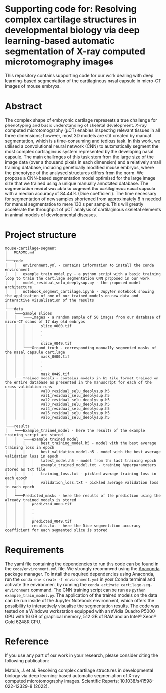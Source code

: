 # Supporting code for: Resolving complex cartilage structures in developmental biology via deep learning-based automatic segmentation of X-ray computed microtomography images

This repository contains supporting code for our work dealing with deep learning-based segmentation of the cartilaginous nasal capsule in micro-CT images of mouse embryos.

# Abstract
The complex shape of embryonic cartilage represents a true challenge for phenotyping and basic understanding of skeletal development. X-ray computed microtomography (μCT) enables inspecting relevant tissues in all three dimensions; however, most 3D models are still created by manual segmentation, which is a time-consuming and tedious task. In this work, we utilised a convolutional neural network (CNN) to automatically segment the most complex cartilaginous system represented by the developing nasal capsule. The main challenges of this task stem from the large size of the image data (over a thousand pixels in each dimension) and a relatively small training database, including genetically modified mouse embryos, where the phenotype of the analysed structures differs from the norm. We propose a CNN-based segmentation model optimised for the large image size that we trained using a unique manually annotated database. The segmentation model was able to segment the cartilaginous nasal capsule with a median accuracy of 84.44% (Dice coefficient). The time necessary for segmentation of new samples shortened from approximately 8 h needed for manual segmentation to mere 130 s per sample. This will greatly accelerate the throughput of μCT analysis of cartilaginous skeletal elements in animal models of developmental diseases.

# Project structure
```
mouse-cartilage-segment
│   README.md
│
└───code
│   │   environment.yml - contains information to install the conda environment
│   │   example_train_model.py - a python script with a basic training loop to train the cartilage segmentation CNN proposed in our work
│   │   model_residual_selu_deeplysup.py - the proposed model architecture
│   │   notebook_segment_cartilage.ipynb - Jupyter notebook showing the application of one of our trained models on new data and interactive visualisation of the results
│
└───data
│   └───Sample_slices
│   │   └───Images - a random sample of 50 images from our database of micro-CT scans of 17 day old embryos
│   │   │   │   slice_0000.tif
│   │   │   │   .
│   │   │   │   .
│   │   │   │   .
│   │   │   │   slice_0049.tif
│   │   └───Ground_truth - corresponding manually segmented masks of the nasal capsule cartilage
│   │   │   │   mask_0000.tif
│   │   │   │   .
│   │   │   │   .
│   │   │   │   .
│   │   │   │   mask_0049.tif   
│   └───Trained_models - contains models in h5 file format trained on the entire database as presented in the manuscript for each of the cross-validation runs
│   │   │   │   val0_residual_selu_deeplysup.h5
│   │   │   │   val1_residual_selu_deeplysup.h5
│   │   │   │   val2_residual_selu_deeplysup.h5
│   │   │   │   val3_residual_selu_deeplysup.h5
│   │   │   │   val4_residual_selu_deeplysup.h5
│   │   │   │   val5_residual_selu_deeplysup.h5
│   │   │   │   val6_residual_selu_deeplysup.h5
│
└───results
│   └───Example_trained_model - here the results of the example training script are stored
│   │   └───example_trained_model
│   │   │   │   best_training_model.h5 - model with the best average training loss in epoch
│   │   │   │   best_validation_model.h5 - model with the best average validation loss in epoch
│   │   │   │   latest_model.h5 - model from the last training epoch
│   │   │   │   example_trained_model.txt - training hyperparameters stored as txt file
│   │   │   │   training_loss.txt - pickled average training loss in each epoch
│   │   │   │   validation_loss.txt - pickled average validation loss in each epoch
│   │
│   └───Predicted_masks - here the results of the prediction using the already trained models is stored 
│   │   │   predicted_0000.tif
│   │   │   .
│   │   │   .
│   │   │   .
│   │   │   predicted_0049.tif
│   │   │   results.txt - here the Dice segmentation accuracy coefficient for each segmented slice is stored
```
# Requirements
The yaml file containing the dependencies to run this code can be found in the ``code/environment.yml`` file. We strongly recommend using the [Anaconda](https://www.anaconda.com/) package manager. To install the required dependencies using Anaconda, run the ``conda env create -f environment.yml`` in your Conda terminal and activate the environment by running the ``conda activate cartilage-seg-environment`` command. The CNN training script can be run as ``python example_train_model.py``. The application of the trained models on the data can be run inside of the Jupyter Notebook environment, which offers the possibility to interactively visualise the segmentation results.
The code was tested on a Windows workstation equipped with an nVidia Quadro P5000 GPU with 16 GB of graphical memory, 512 GB of RAM and an Intel® Xeon® Gold 6248R CPU.

# Reference
If you use any part of our work in your research, please consider citing the following publication:

Matula, J. et al. Resolving complex cartilage structures in developmental biology via deep learning-based automatic segmentation of X-ray computed microtomography images. Scientific Reports; 10.1038/s41598-022-12329-8 (2022).
